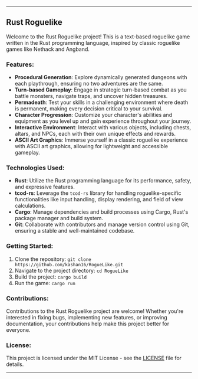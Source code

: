 
---

## Rust Roguelike

Welcome to the Rust Roguelike project! This is a text-based roguelike game written in the Rust programming language, inspired by classic roguelike games like Nethack and Angband.

### Features:

- **Procedural Generation**: Explore dynamically generated dungeons with each playthrough, ensuring no two adventures are the same.
- **Turn-based Gameplay**: Engage in strategic turn-based combat as you battle monsters, navigate traps, and uncover hidden treasures.
- **Permadeath**: Test your skills in a challenging environment where death is permanent, making every decision critical to your survival.
- **Character Progression**: Customize your character's abilities and equipment as you level up and gain experience throughout your journey.
- **Interactive Environment**: Interact with various objects, including chests, altars, and NPCs, each with their own unique effects and rewards.
- **ASCII Art Graphics**: Immerse yourself in a classic roguelike experience with ASCII art graphics, allowing for lightweight and accessible gameplay.

### Technologies Used:

- **Rust**: Utilize the Rust programming language for its performance, safety, and expressive features.
- **tcod-rs**: Leverage the `tcod-rs` library for handling roguelike-specific functionalities like input handling, display rendering, and field of view calculations.
- **Cargo**: Manage dependencies and build processes using Cargo, Rust's package manager and build system.
- **Git**: Collaborate with contributors and manage version control using Git, ensuring a stable and well-maintained codebase.

### Getting Started:

1. Clone the repository: `git clone https://github.com/kashan16/RogueLike.git`
2. Navigate to the project directory: `cd RogueLike`
3. Build the project: `cargo build`
4. Run the game: `cargo run`

### Contributions:

Contributions to the Rust Roguelike project are welcome! Whether you're interested in fixing bugs, implementing new features, or improving documentation, your contributions help make this project better for everyone. 

### License:

This project is licensed under the MIT License - see the [LICENSE](LICENSE) file for details.

---
